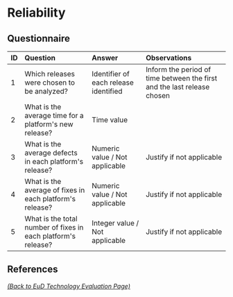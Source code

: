 # Reliability

## Questionnaire

| ID | Question | Answer | Observations |
|:---|:----------------------------------------------------|:------------------|:------------------|
| 1 | Which releases were chosen to be analyzed? | Identifier of each release identified | Inform the period of time between the first and the last release chosen |
| 2 | What is the average time for a platform's new release? | Time value |  |
| 3 | What is the average defects in each platform's release? | Numeric value / Not applicable | Justify if not applicable |
| 4 | What is the average of fixes in each platform's release? | Numeric value / Not applicable | Justify if not applicable |
| 5 | What is the total number of fixes in each platform's release? | Integer value / Not applicable | Justify if not applicable |

## References

_[(Back to EuD Technology Evaluation Page)](../eud_technology_evaluation)_
